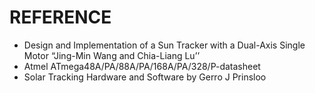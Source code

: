 # REFERENCE
   * Design and Implementation of a Sun Tracker with a Dual-Axis Single Motor “Jing-Min Wang and Chia-Liang Lu’’   
   * Atmel ATmega48A/PA/88A/PA/168A/PA/328/P-datasheet
   * Solar Tracking Hardware and Software by Gerro J Prinsloo
